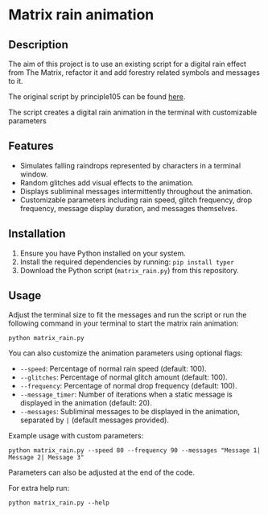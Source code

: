 # Matrix rain animation

## Description
The aim of this project is to use an existing script for a digital rain effect from The Matrix, refactor it and add forestry related symbols and messages to it.

The original script by principle105 can be found [here](https://github.com/principle105/matrix_rain).

The script creates a digital rain animation in the terminal with customizable parameters 

## Features

- Simulates falling raindrops represented by characters in a terminal window.
- Random glitches add visual effects to the animation.
- Displays subliminal messages intermittently throughout the animation.
- Customizable parameters including rain speed, glitch frequency, drop frequency, message display duration, and messages themselves.

## Installation

1. Ensure you have Python installed on your system.
2. Install the required dependencies by running: `pip install typer`
3. Download the Python script (`matrix_rain.py`) from this repository.

## Usage

Adjust the terminal size to fit the messages and run the script or run the following command in your terminal to start the matrix rain animation:

`python matrix_rain.py`

You can also customize the animation parameters using optional flags:

- `--speed`: Percentage of normal rain speed (default: 100).
- `--glitches`: Percentage of normal glitch amount (default: 100).
- `--frequency`: Percentage of normal drop frequency (default: 100).
- `--message_timer`: Number of iterations when a static message is displayed in the animation (default: 20).
- `--messages`: Subliminal messages to be displayed in the animation, separated by `|` (default messages provided).

Example usage with custom parameters:

`python matrix_rain.py --speed 80 --frequency 90 --messages "Message 1| Message 2| Message 3"`

Parameters can also be adjusted at the end of the code. 

For extra help run:

`python matrix_rain.py --help`